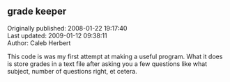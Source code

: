 ## grade keeper  
Originally published: 2008-01-22 19:17:40  
Last updated: 2009-01-12 09:38:11  
Author: Caleb Herbert  
  
This code is was my first attempt at making a useful program. What it does is store grades in a text file after asking you a few questions like what subject, number of questions right, et cetera.